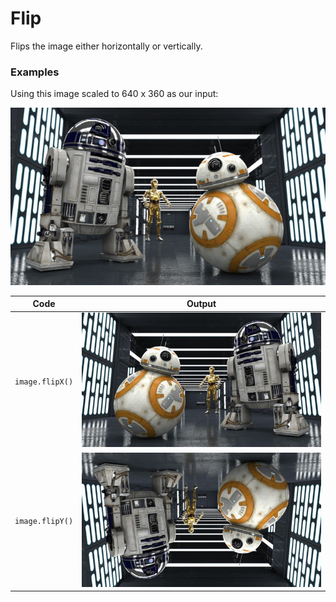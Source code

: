 Flip
====

Flips the image either horizontally or vertically.


### Examples

Using this image scaled to 640 x 360 as our input:

![source image](images/input_640_360.jpg)

| Code | Output |
| ---- | ------ |
| `image.flipX()`       | ![image](images/flip_x.jpg) |
| `image.flipY()`       | ![image](images/flip_y.jpg) |
